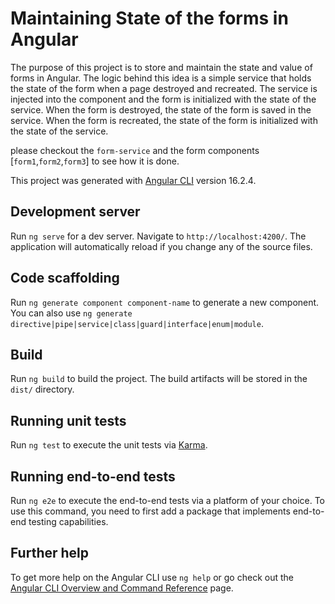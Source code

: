 # Maintaining State of the forms in Angular

The purpose of this project is to store and maintain the state and value of forms in Angular.
The logic behind this idea is a simple service that holds the state of the form when a page destroyed and recreated. The service is injected into the component and the form is initialized with the state of the service. When the form is destroyed, the state of the form is saved in the service. When the form is recreated, the state of the form is initialized with the state of the service.

please checkout the `form-service` and the form components [`form1`,`form2`,`form3`] to see how it is done. 

This project was generated with [Angular CLI](https://github.com/angular/angular-cli) version 16.2.4.

## Development server

Run `ng serve` for a dev server. Navigate to `http://localhost:4200/`. The application will automatically reload if you change any of the source files.

## Code scaffolding

Run `ng generate component component-name` to generate a new component. You can also use `ng generate directive|pipe|service|class|guard|interface|enum|module`.

## Build

Run `ng build` to build the project. The build artifacts will be stored in the `dist/` directory.

## Running unit tests

Run `ng test` to execute the unit tests via [Karma](https://karma-runner.github.io).

## Running end-to-end tests

Run `ng e2e` to execute the end-to-end tests via a platform of your choice. To use this command, you need to first add a package that implements end-to-end testing capabilities.

## Further help

To get more help on the Angular CLI use `ng help` or go check out the [Angular CLI Overview and Command Reference](https://angular.io/cli) page.
